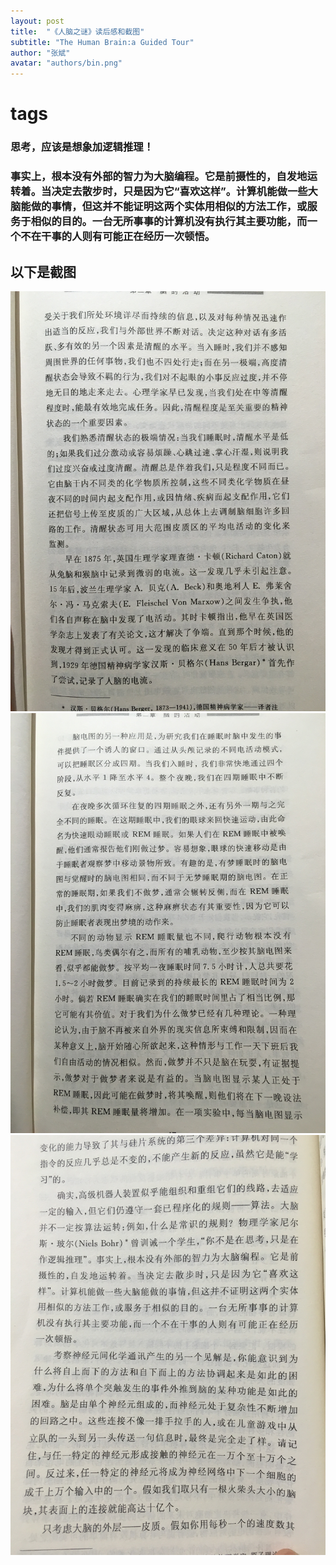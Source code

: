 ```yaml
---
layout: post
title:  "《人脑之谜》读后感和截图"
subtitle: "The Human Brain:a Guided Tour"
author: "张斌"
avatar: "authors/bin.png"
---
```


# tags

### 思考，应该是想象加逻辑推理！

### 事实上，根本没有外部的智力为大脑编程。它是前摄性的，自发地运转着。当决定去散步时，只是因为它“喜欢这样”。计算机能做一些大脑能做的事情，但这并不能证明这两个实体用相似的方法工作，或服务于相似的目的。一台无所事事的计算机没有执行其主要功能，而一个不在干事的人则有可能正在经历一次顿悟。


## 以下是截图

![](./content/images/the-human-brain-a-guided-tour/2016-09-06-08.00.02.jpg)
![](./content/images/the-human-brain-a-guided-tour/2016-09-06-08.04.46.jpg)
![](./content/images/the-human-brain-a-guided-tour/2016-09-06-17.11.11.jpg)
